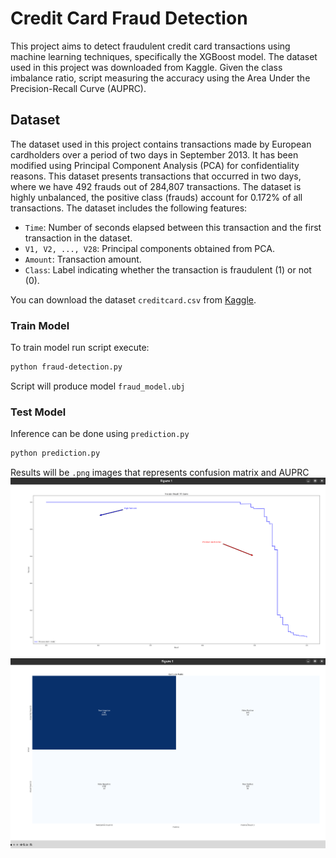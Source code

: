 # Credit Card Fraud Detection

This project aims to detect fraudulent credit card transactions using machine learning techniques, specifically the XGBoost model. The dataset used in this project was downloaded from Kaggle.
Given the class imbalance ratio, script measuring the accuracy using the Area Under the Precision-Recall Curve (AUPRC).

## Dataset

The dataset used in this project contains transactions made by European cardholders over a period of two days in September 2013. It has been modified using Principal Component Analysis (PCA) for confidentiality reasons. 
This dataset presents transactions that occurred in two days, where we have 492 frauds out of 284,807 transactions. The dataset is highly unbalanced, the positive class (frauds) account for 0.172% of all transactions.
The dataset includes the following features:

- `Time`: Number of seconds elapsed between this transaction and the first transaction in the dataset.
- `V1, V2, ..., V28`: Principal components obtained from PCA.
- `Amount`: Transaction amount.
- `Class`: Label indicating whether the transaction is fraudulent (1) or not (0).

You can download the dataset `creditcard.csv` from [Kaggle](https://www.kaggle.com/datasets/mlg-ulb/creditcardfraud).

### Train Model

To train model run script execute:
```bash
python fraud-detection.py
``` 
Script will produce model `fraud_model.ubj`
### Test Model
Inference can be done using `prediction.py`

```bash
python prediction.py
```
Results will be `.png` images that represents confusion matrix and AUPRC
![](images/AUPRC.png)
![](images/C-matrix.png)







